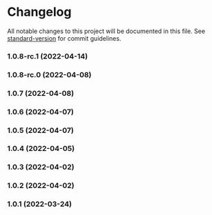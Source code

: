 # Changelog

All notable changes to this project will be documented in this file. See [standard-version](https://github.com/conventional-changelog/standard-version) for commit guidelines.

### 1.0.8-rc.1 (2022-04-14)

### 1.0.8-rc.0 (2022-04-08)

### 1.0.7 (2022-04-08)

### 1.0.6 (2022-04-07)

### 1.0.5 (2022-04-07)

### 1.0.4 (2022-04-05)

### 1.0.3 (2022-04-02)

### 1.0.2 (2022-04-02)

### 1.0.1 (2022-03-24)
